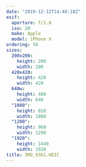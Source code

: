 ```yaml
---
date: "2019-12-12T14:40:18Z"
exif:
  aperture: f/1.8
  iso: 20
  make: Apple
  model: iPhone X
ordering: 58
sizes:
  200x200:
    height: 200
    width: 200
  420x420:
    height: 420
    width: 420
  640w:
    height: 480
    width: 640
  "1080":
    height: 810
    width: 1080
  "1280":
    height: 960
    width: 1280
  "1920":
    height: 1440
    width: 1920
title: IMG_9361.HEIC
---
```

